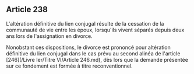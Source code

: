 Article 238
----
L'altération définitive du lien conjugal résulte de la cessation de la
communauté de vie entre les époux, lorsqu'ils vivent séparés depuis deux ans
lors de l'assignation en divorce.

Nonobstant ces dispositions, le divorce est prononcé pour altération définitive
du lien conjugal dans le cas prévu au second alinéa de l'article [246](/Livre Ier/Titre VI/Article 246.md), dès lors
que la demande présentée sur ce fondement est formée à titre reconventionnel.
